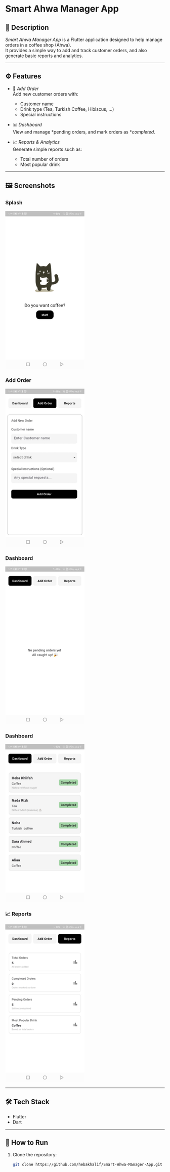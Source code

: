 # Smart Ahwa Manager App

## 📌 Description
*Smart Ahwa Manager App* is a Flutter application designed to help manage orders in a coffee shop (Ahwa).  
It provides a simple way to add and track customer orders, and also generate basic reports and analytics.

---

## ⚙ Features
- 📝 *Add Order*  
  Add new customer orders with:
  - Customer name
  - Drink type (Tea, Turkish Coffee, Hibiscus, …)
  - Special instructions  

- 📊 *Dashboard*  
  View and manage *pending orders, and mark orders as **completed*.  

- 📈 *Reports & Analytics*  
  Generate simple reports such as:
  - Total number of orders
  - Most popular drink  

---

## 🖼 Screenshots
###  Splash
<img src="assets/screenshots/splash.jpg" width="250">

###  Add Order
<img src="assets/screenshots/AddOrder.jpg" width="250">

###  Dashboard
<img src="assets/screenshots/Dashboard2.jpg" width="250">

###  Dashboard
<img src="assets/screenshots/dashboard1.jpg" width="250">

### 📈 Reports
<img src="assets/screenshots/Reports.jpg" width="250">

---

## 🛠 Tech Stack
- Flutter  
- Dart  

---

## 🚀 How to Run
1. Clone the repository:
   ```bash
   git clone https://github.com/hebakhalif/Smart-Ahwa-Manager-App.git
